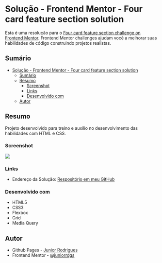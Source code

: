 # Solução - Frontend Mentor - Four card feature section solution

Esta é uma resolução para o [Four card feature section challenge on Frontend Mentor](https://www.frontendmentor.io/challenges/four-card-feature-section-weK1eFYK). Frontend Mentor challenges ajudam você a melhorar suas habilidades de código construindo projetos realistas. 

## Sumário

- [Solução - Frontend Mentor - Four card feature section solution](#solução---frontend-mentor---four-card-feature-section-solution)
  - [Sumário](#sumário)
  - [Resumo](#resumo)
    - [Screenshot](#screenshot)
    - [Links](#links)
    - [Desenvolvido com](#desenvolvido-com)
  - [Autor](#autor)

## Resumo
Projeto desenvolvido para treino e auxílio no desenvolvimento das habilidades com HTML e CSS.

### Screenshot
![](./images/screenshot.jpg)

### Links
- Endereço da Solução: [Respositório em meu GitHub](https://github.com/juniorrdgs/four-card-feature-section)

### Desenvolvido com
- HTML5
- CSS3
- Flexbox
- Grid
- Media Query

## Autor

- Github Pages - [Junior Rodrigues](https://juniorrdgs.github.io)
- Frontend Mentor - [@juniorrdgs](https://www.frontendmentor.io/profile/juniorrdgs)